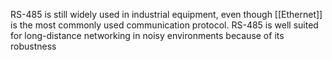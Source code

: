 RS-485 is still widely used in industrial equipment, even though [[Ethernet]] is the most commonly used communication protocol.
RS-485 is well suited for long-distance networking in noisy environments because of its robustness
